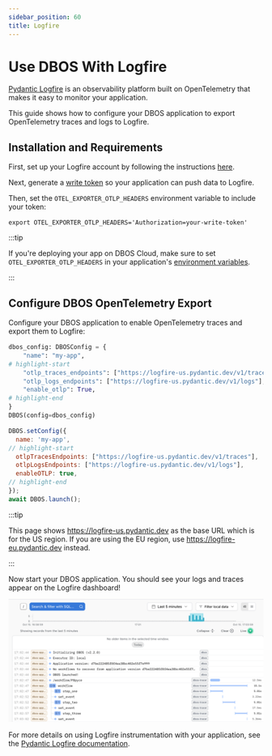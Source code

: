 ```yaml
---
sidebar_position: 60
title: Logfire
---
```


#  Use DBOS With Logfire

[Pydantic Logfire](https://logfire.pydantic.dev/docs/) is an observability platform built on OpenTelemetry that makes it easy to monitor your application.

This guide shows how to configure your DBOS application to export OpenTelemetry traces and logs to Logfire.

## Installation and Requirements

First, set up your Logfire account by following the instructions [here](https://logfire.pydantic.dev/docs/#logfire).

Next, generate a [write token](https://logfire.pydantic.dev/docs/how-to-guides/create-write-tokens/) so your application can push data to Logfire.

Then, set the `OTEL_EXPORTER_OTLP_HEADERS` environment variable to include your token:

```shell
export OTEL_EXPORTER_OTLP_HEADERS='Authorization=your-write-token'
```

:::tip

If you're deploying your app on DBOS Cloud, make sure to set `OTEL_EXPORTER_OTLP_HEADERS` in your application's [environment variables](../production/dbos-cloud/secrets).

:::

## Configure DBOS OpenTelemetry Export

Configure your DBOS application to enable OpenTelemetry traces and export them to Logfire:

<LargeTabs groupId="language">
<LargeTabItem value="python" label="Python">

```python
dbos_config: DBOSConfig = {
    "name": "my-app",
# highlight-start
    "otlp_traces_endpoints": ["https://logfire-us.pydantic.dev/v1/traces"],
    "otlp_logs_endpoints": ["https://logfire-us.pydantic.dev/v1/logs"],
    "enable_otlp": True,
# highlight-end
}
DBOS(config=dbos_config)
```

</LargeTabItem>

<LargeTabItem value="typescript" label="Typescript">

```javascript
DBOS.setConfig({
  name: 'my-app',
// highlight-start
  otlpTracesEndpoints: ["https://logfire-us.pydantic.dev/v1/traces"],
  otlpLogsEndpoints: ["https://logfire-us.pydantic.dev/v1/logs"],
  enableOTLP: true,
// highlight-end
});
await DBOS.launch();
```

</LargeTabItem>
</LargeTabs>

:::tip

This page shows https://logfire-us.pydantic.dev as the base URL which is for the US region. If you are using the EU region, use https://logfire-eu.pydantic.dev instead.

:::

Now start your DBOS application. You should see your logs and traces appear on the Logfire dashboard!

![DBOS Logs and Traces on Logfire](./assets/logfire-screenshot.png)

For more details on using Logfire instrumentation with your application, see the [Pydantic Logfire documentation](https://logfire.pydantic.dev/docs/).
